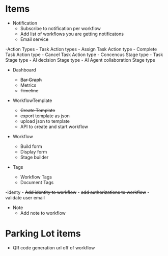 ﻿# Items

- Notification
	- Subscribe to notification per workflow
	- Add list of workflows you are getting notificatons
	- Email service

-Action Types
	- Task Action types
		- Assign Task Action type
		- Complete Task Action type
		- Cancel Task Action type
	- Concencus Stage type
	- Task Stage type
	- AI decision Stage type
	- AI Agent collaboration Stage type

- Dashboard 
	- ~~Bar Graph~~
	- Metrics
	- ~~Timeline~~
	
- WorkflowTemplate
	- ~~Create Template~~
	- export template as json
	- upload json to template
	- API to create and start workflow

- Workflow
	- Build form
	- Display form 
	- Stage builder
	
- Tags
	- Workflow Tags 
	- Document Tags

-identy
	- ~~Add identity to workflow~~
	- ~~add authorizations to workflow~~
	- validate user email

- Note
	- Add note to workflow
	

# Parking Lot items

- QR code generation url off of workflow
